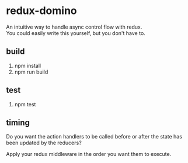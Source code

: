 # redux-domino
An intuitive way to handle async control flow with redux.  
You could easily write this yourself, but you don't have to.

## build
1. npm install
2. npm run build

## test
1. npm test

## timing

Do you want the action handlers to be called before or after the state has been updated by the reducers?  

Apply your redux middleware in the order you want them to execute.

